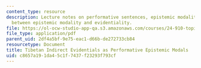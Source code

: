 ```yaml
---
content_type: resource
description: Lecture notes on performative sentences, epistemic modality, and connections
  between epistemic modality and evidentiality.
file: https://ol-ocw-studio-app-qa.s3.amazonaws.com/courses/24-910-topics-in-linguistics-theory-spring-2003/c8657a191da45c1f7437f23293f793cf_3_epistemicperformative.pdf
file_type: application/pdf
parent_uid: 2df4a5bf-9e75-eac1-d66b-de272733cb84
resourcetype: Document
title: Tibetan Indirect Evidentials as Performative Epistemic Modals
uid: c8657a19-1da4-5c1f-7437-f23293f793cf
---
```

